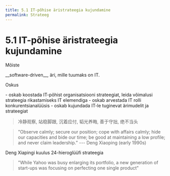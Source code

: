 ```yaml
---
title: 5.1 IT-põhise äristrateegia kujundamine
permalink: Strateeg
---
```


# 5.1 IT-põhise äristrateegia kujundamine

<p class='tags'>Mõiste</p>
__software-driven__, äri, mille tuumaks on IT.

<p class='tags'>Oskus</p>
- oskab koostada IT-põhist organisatsiooni strateegiat, leida võimalusi strateegia rikastamiseks IT elemendiga
- oskab arvestada IT rolli konkurentsianalüüsis
- oskab kujundada IT-le tuginevat ärimudelit ja strateegiat

> 冷静观察, 站稳脚跟, 沉着应付, 韬光养晦, 善于守拙, 绝不当头

> "Observe calmly; secure our position; cope with affairs calmly; hide our capacities and bide our time; be good at maintaining a low profile; and never claim leadership.” --- Deng Xiaoping (early 1990s)

Deng Xiapingi kuulus 24-hieroglüüfi strateegia

> "While Yahoo was busy enlarging its portfolio, a new generation of start-ups was focusing on perfecting one single product"

